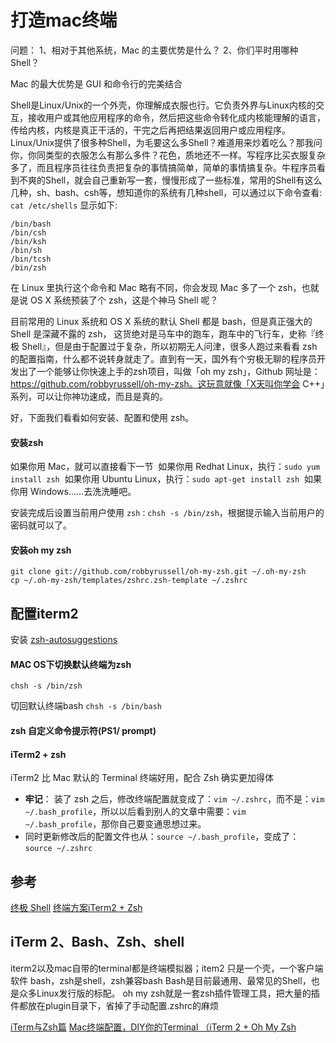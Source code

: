 # 打造mac终端

问题：
1、相对于其他系统，Mac 的主要优势是什么？
2、你们平时用哪种 Shell？


Mac 的最大优势是 GUI 和命令行的完美结合

Shell是Linux/Unix的一个外壳，你理解成衣服也行。它负责外界与Linux内核的交互，接收用户或其他应用程序的命令，然后把这些命令转化成内核能理解的语言，传给内核，内核是真正干活的，干完之后再把结果返回用户或应用程序。
Linux/Unix提供了很多种Shell，为毛要这么多Shell？难道用来炒着吃么？那我问你，你同类型的衣服怎么有那么多件？花色，质地还不一样。写程序比买衣服复杂多了，而且程序员往往负责把复杂的事情搞简单，简单的事情搞复杂。牛程序员看到不爽的Shell，就会自己重新写一套，慢慢形成了一些标准，常用的Shell有这么几种，sh、bash、csh等，想知道你的系统有几种shell，可以通过以下命令查看:
`cat /etc/shells`
显示如下:
```
/bin/bash
/bin/csh
/bin/ksh
/bin/sh
/bin/tcsh
/bin/zsh
```
在 Linux 里执行这个命令和 Mac 略有不同，你会发现 Mac 多了一个 zsh，也就是说 OS X 系统预装了个 zsh，这是个神马 Shell 呢？

目前常用的 Linux 系统和 OS X 系统的默认 Shell 都是 bash，但是真正强大的 Shell 是深藏不露的 zsh， 这货绝对是马车中的跑车，跑车中的飞行车，史称『终极 Shell』，但是由于配置过于复杂，所以初期无人问津，很多人跑过来看看 zsh 的配置指南，什么都不说转身就走了。直到有一天，国外有个穷极无聊的程序员开发出了一个能够让你快速上手的zsh项目，叫做「oh my zsh」，Github 网址是：https://github.com/robbyrussell/oh-my-zsh。这玩意就像「X天叫你学会 C++」系列，可以让你神功速成，而且是真的。

好，下面我们看看如何安装、配置和使用 zsh。

#### 安装zsh

如果你用 Mac，就可以直接看下一节 
        如果你用 Redhat Linux，执行：`sudo yum install zsh`
 如果你用 Ubuntu Linux，执行：`sudo apt-get install zsh` 
 如果你用 Windows……去洗洗睡吧。

安装完成后设置当前用户使用 `zsh：chsh -s /bin/zsh`，根据提示输入当前用户的密码就可以了。

#### 安装oh my zsh

```
git clone git://github.com/robbyrussell/oh-my-zsh.git ~/.oh-my-zsh
cp ~/.oh-my-zsh/templates/zshrc.zsh-template ~/.zshrc
```


## 配置iterm2
安装 [zsh-autosuggestions](https://github.com/zsh-users/zsh-autosuggestions)

#### MAC OS下切换默认终端为zsh
`chsh -s /bin/zsh`

切回默认终端bash
`chsh -s /bin/bash`

#### zsh 自定义命令提示符(PS1/ prompt)

#### iTerm2 + zsh

iTerm2 比 Mac 默认的 Terminal 终端好用，配合 Zsh 确实更加得体
* **牢记**： 装了 zsh 之后，修改终端配置就变成了：`vim ~/.zshrc`，而不是：`vim ~/.bash_profile`，所以以后看到别人的文章中需要：`vim ~/.bash_profile`，那你自己要变通思想过来。
* 同时更新修改后的配置文件也从：`source ~/.bash_profile`，变成了：`source ~/.zshrc`

## 参考

[终极 Shell](http://macshuo.com/?p=676)
[终端方案iTerm2 + Zsh](https://www.jianshu.com/p/e7af448d01b0)


## iTerm 2、Bash、Zsh、shell

iterm2以及mac自带的terminal都是终端模拟器；item2 只是一个壳，一个客户端软件
bash，zsh是shell，zsh兼容bash
Bash是目前最通用、最常见的Shell，也是众多Linux发行版的标配。
oh my zsh就是一套zsh插件管理工具，把大量的插件都放在plugin目录下，省掉了手动配置.zshrc的麻烦

[iTerm与Zsh篇](https://xiaozhou.net/learn-the-command-line-iterm-and-zsh-2017-06-23.html)
[Mac终端配置，DIY你的Terminal （iTerm 2 + Oh My Zsh](https://segmentfault.com/a/1190000012786464)
